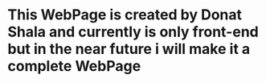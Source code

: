 # This WebPage is created by Donat Shala and currently is only front-end but in the near future i will make it a complete WebPage
